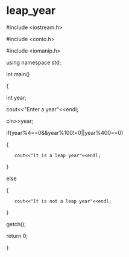 # leap_year


#include <iostream.h>

#include <conio.h>

#include <iomanip.h>

using namespace std;

 

int main()

{

   int year;

   cout<<"Enter a year"<<endl;

   cin>>year;

   if(year%4==0&&year%100!=0||year%400==0)

   {

       cout<<"It is a leap year"<<endl;

   }

   else

   {

       cout<<"It is not a leap year"<<endl;

   }

   getch();

   return 0;

}

 


 


